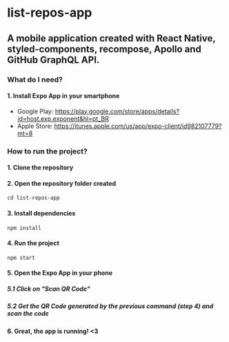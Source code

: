 # list-repos-app

## A mobile application created with React Native, styled-components, recompose, Apollo and GitHub GraphQL API.

### What do I need?

#### 1. Install Expo App in your smartphone
* Google Play: https://play.google.com/store/apps/details?id=host.exp.exponent&hl=pt_BR
* Apple Store: https://itunes.apple.com/us/app/expo-client/id982107779?mt=8   

### How to run the project?

#### 1. Clone the repository

#### 2. Open the repository folder created
` cd list-repos-app
`

#### 3. Install dependencies
`npm install
`

#### 4. Run the project
`npm start
`

#### 5. Open the Expo App in your phone

##### 5.1 Click on "Scan QR Code"
##### 5.2 Get the QR Code generated by the previous command (step 4) and scan the code

#### 6. Great, the app is running! <3

